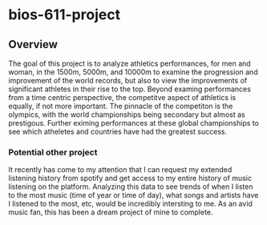 # bios-611-project

## Overview
The goal of this project is to analyze athletics performances, for men and woman, in the 1500m, 5000m, and 10000m to examine the progression and improvement of the world records, but also to view the improvements of significant athletes in their rise to the top. Beyond examing performances from a time centric perspective, the competitve aspect of athletics is equally, if not more important. The pinnacle of the competiton is the olympics, with the world championships being secondary but almost as prestigous. Further eximing performances at these global championships to see which atheletes and countries have had the greatest success.

### Potential other project
It recently has come to my attention that I can request my extended listening history from spotify and get access to my entire history of music listening on the platform. Analyzing this data to see trends of when I listen to the most music (time of year or time of day), what songs and artists have I listened to the most, etc, would be incredibly intersting to me. As an avid music fan, this has been a dream project of mine to complete.
